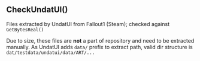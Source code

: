 ## CheckUndatUI()

Files extracted by UndatUI from Fallout1 (Steam);
checked against `GetBytesReal()`

Due to size, these files are **not** a part of repository and need to be extracted manually.
As UndatUI adds `data/` prefix to extract path, valid dir structure is `dat/testdata/undatui/data/ART/...`
